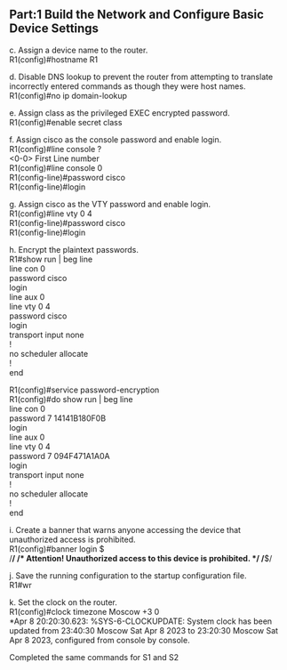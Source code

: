 ## Part:1 Build the Network and Configure Basic Device Settings

c. Assign a device name to the router.<br>
R1(config)#hostname R1<br>

d. Disable DNS lookup to prevent the router from attempting to translate incorrectly entered commands as though they were host names.<br>
R1(config)#no ip domain-lookup<br>

e. Assign class as the privileged EXEC encrypted password.<br>
R1(config)#enable secret class<br>

f. Assign cisco as the console password and enable login.<br>
R1(config)#line console ?<br>
  <0-0>  First Line number<br>
R1(config)#line console 0<br>
R1(config-line)#password cisco<br>
R1(config-line)#login<br>
  
g. Assign cisco as the VTY password and enable login.<br>
R1(config)#line vty 0 4<br>
R1(config-line)#password cisco<br>
R1(config-line)#login<br>

h. Encrypt the plaintext passwords.<br>
R1#show run | beg line<br>
line con 0<br>
 password cisco<br>
 login<br>
line aux 0<br>
line vty 0 4<br>
 password cisco<br>
 login<br>
 transport input none<br>
!<br>
no scheduler allocate<br>
!<br>
end<br>

R1(config)#service password-encryption<br>
R1(config)#do show run | beg line<br>
line con 0<br>
 password 7 14141B180F0B<br>
 login<br>
line aux 0<br>
line vty 0 4<br>
 password 7 094F471A1A0A<br>
 login<br>
 transport input none<br>
!<br>
no scheduler allocate<br>
!<br>
end<br>

i. Create a banner that warns anyone accessing the device that unauthorized access is prohibited.<br>
R1(config)#banner login $ <br>
/**************************************************************************/
/*      Attention! Unauthorized access to this device is prohibited.      */
/**************************************************************************$/

j. Save the running configuration to the startup configuration file.<br>
R1#wr<br>

k. Set the clock on the router.<br>
R1(config)#clock timezone Moscow +3 0<br>
*Apr  8 20:20:30.623: %SYS-6-CLOCKUPDATE: System clock has been updated from 23:40:30 Moscow Sat Apr 8 2023 to 23:20:30 Moscow Sat Apr 8 2023, configured from console by console.<br>

Completed the same commands for S1 and S2<br>












